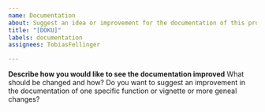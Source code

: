 ```yaml
---
name: Documentation
about: Suggest an idea or improvement for the documentation of this project
title: "[DOKU]"
labels: documentation
assignees: TobiasFellinger

---
```


**Describe how you would like to see the documentation improved**
What should be changed and how? Do you want to suggest an improvement in the documentation of one specific function or vignette or more geneal changes?

